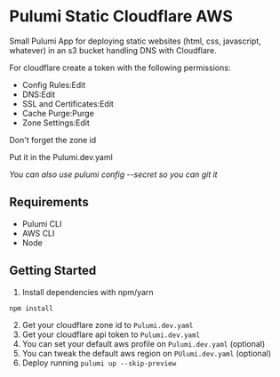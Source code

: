 # Pulumi Static Cloudflare AWS

Small Pulumi App for deploying static websites (html, css, javascript, whatever) in an s3 bucket handling DNS with Cloudflare.

For cloudflare create a token with the following permissions:
- Config Rules:Edit
- DNS:Edit
- SSL and Certificates:Edit
- Cache Purge:Purge
- Zone Settings:Edit

Don't forget the zone id

Put it in the Pulumi.dev.yaml

*You can also use pulumi config --secret so you can git it*

## Requirements

- Pulumi CLI
- AWS CLI
- Node

## Getting Started

1. Install dependencies with npm/yarn

```bash
npm install
```

2. Get your cloudflare zone id to `Pulumi.dev.yaml`
3. Get your cloudflare api token to `Pulumi.dev.yaml`
4. You can set your default aws profile on `Pulumi.dev.yaml` (optional)
5. You can tweak the default aws region on `PUlumi.dev.yaml` (optional)
6. Deploy running `pulumi up --skip-preview`